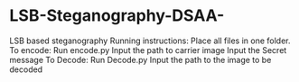 # LSB-Steganography-DSAA-
LSB based steganography
Running instructions:
Place all files in one folder.
To encode:
Run encode.py
Input the path to carrier image
Input the Secret message
To Decode:
Run Decode.py
Input the path to the image to be decoded
